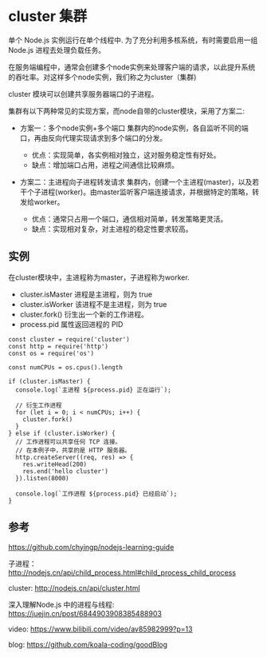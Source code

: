 # cluster 集群

单个 Node.js 实例运行在单个线程中. 为了充分利用多核系统，有时需要启用一组 Node.js 进程去处理负载任务。

在服务端编程中，通常会创建多个node实例来处理客户端的请求，以此提升系统的吞吐率。对这样多个node实例，我们称之为cluster（集群)

cluster 模块可以创建共享服务器端口的子进程。

集群有以下两种常见的实现方案，而node自带的cluster模块，采用了方案二:

 - 方案一：多个node实例+多个端口
   集群内的node实例，各自监听不同的端口，再由反向代理实现请求到多个端口的分发。
   - 优点：实现简单，各实例相对独立，这对服务稳定性有好处。
   - 缺点：增加端口占用，进程之间通信比较麻烦。

- 方案二：主进程向子进程转发请求
   集群内，创建一个主进程(master)，以及若干个子进程(worker)。由master监听客户端连接请求，并根据特定的策略，转发给worker。
   - 优点：通常只占用一个端口，通信相对简单，转发策略更灵活。
   - 缺点：实现相对复杂，对主进程的稳定性要求较高。 
 

 ## 实例
 在cluster模块中，主进程称为master，子进程称为worker.

- cluster.isMaster 进程是主进程，则为 true
- cluster.isWorker 该进程不是主进程，则为 true
- cluster.fork() 衍生出一个新的工作进程。
- process.pid 属性返回进程的 PID

```
const cluster = require('cluster')
const http = require('http')
const os = require('os')

const numCPUs = os.cpus().length

if (cluster.isMaster) {
  console.log(`主进程 ${process.pid} 正在运行`);
  
  // 衍生工作进程
  for (let i = 0; i < numCPUs; i++) {
    cluster.fork()
  }
} else if (cluster.isWorker) {
  // 工作进程可以共享任何 TCP 连接。
  // 在本例子中，共享的是 HTTP 服务器。
  http.createServer((req, res) => {
    res.writeHead(200)
    res.end('hello cluster')
  }).listen(8000)

  console.log(`工作进程 ${process.pid} 已经启动`);
}

```

## 参考
https://github.com/chyingp/nodejs-learning-guide

子进程： http://nodejs.cn/api/child_process.html#child_process_child_process

cluster: http://nodejs.cn/api/cluster.html


深入理解Node.js 中的进程与线程: https://juejin.cn/post/6844903908385488903

video: https://www.bilibili.com/video/av85982999?p=13


blog: https://github.com/koala-coding/goodBlog